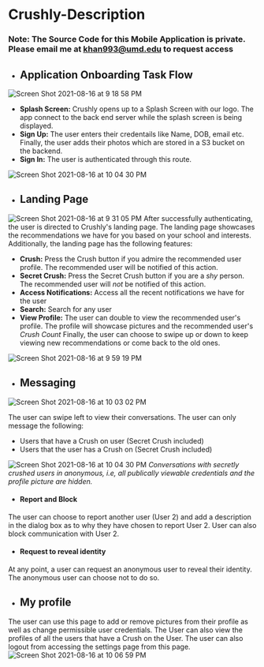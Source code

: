 # Crushly-Description
### Note: The Source Code for this Mobile Application is private. Please email me at khan993@umd.edu to request access

- ## Application Onboarding Task Flow
![Screen Shot 2021-08-16 at 9 18 58 PM](https://user-images.githubusercontent.com/44535434/129648636-3e43f8ee-97b9-4f6e-a855-27a996e5d369.png)

- **Splash Screen:** Crushly opens up to a Splash Screen with our logo. The app connect to the back end server while the splash screen is being displayed.
- **Sign Up:** The user enters their credentails like Name, DOB, email etc. Finally, the user adds their photos which are stored in a S3 bucket on the backend.
- **Sign In:** The user is authenticated through this route.

![Screen Shot 2021-08-16 at 10 04 30 PM](https://user-images.githubusercontent.com/44535434/129652777-137e7a5c-1e3c-4749-afef-ea2c18e1d046.png)


- ## Landing Page
![Screen Shot 2021-08-16 at 9 31 05 PM](https://user-images.githubusercontent.com/44535434/129652869-158563c9-034d-4105-8276-533fb91b75f3.png)
After successfully authenticating, the user is directed to Crushly's landing page. The landing page showcases the recommendations we have for you based on your school and interests. Additionally, the landing page has the following features:
- **Crush:** Press the Crush button if you admire the recommended user profile. The recommended user will be notified of this action.
- **Secret Crush:** Press the Secret Crush button if you are a *shy* person. The recommended user will *not* be notified of this action.
- **Access Notifications:** Access all the recent notifications we have for the user
- **Search:** Search for any user
- **View Profile:** The user can double to view the recommended user's profile. The profile will showcase pictures and the recommended user's *Crush Count*
Finally, the user can choose to swipe up or down to keep viewing new recommendations or come back to the old ones.

![Screen Shot 2021-08-16 at 9 59 19 PM](https://user-images.githubusercontent.com/44535434/129652179-bff8e696-9aeb-49b2-aaab-c271c94f8796.png)

- ## Messaging
![Screen Shot 2021-08-16 at 10 03 02 PM](https://user-images.githubusercontent.com/44535434/129652292-d9d67e0f-bde4-4d80-8367-c64f3507142c.png)

The user can swipe left to view their conversations. The user can only message the following:
- Users that have a Crush on user (Secret Crush included)
- Users that the user has a Crush on (Secret Crush included)

![Screen Shot 2021-08-16 at 10 04 30 PM](https://user-images.githubusercontent.com/44535434/129652580-5173e4dc-0e68-40b5-8506-b12724e926ae.png)
*Conversations with secretly crushed users in anonymous, i.e, all publically viewable credentials and the profile picture are hidden.* 

- #### Report and Block
The user can choose to report another user (User 2) and add a description in the dialog box as to why they have chosen to report User 2. User can also block communication with User 2.

- #### Request to reveal identity
At any point, a user can request an anonymous user to reveal their identity. The anonymous user can choose not to do so. 


- ## My profile
The user can use this page to add or remove pictures from their profile as well as change permissible user credentials. The User can also view the profiles of all the users that have a Crush on the User. The user can also logout from accessing the settings page from this page.
![Screen Shot 2021-08-16 at 10 06 59 PM](https://user-images.githubusercontent.com/44535434/129652489-3ceedf44-1310-4719-bc31-ba443883a4ae.png)
